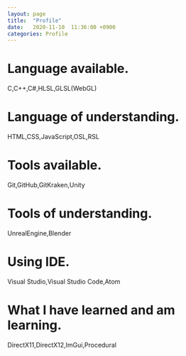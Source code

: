 ```yaml
---
layout: page
title:  "Profile"
date:   2020-11-10  11:36:00 +0900
categories: Profile
---
```

# Language available.
C,C++,C#,HLSL,GLSL(WebGL)
# Language of understanding.
HTML,CSS,JavaScript,OSL,RSL
# Tools available.
Git,GitHub,GitKraken,Unity
# Tools of understanding.
UnrealEngine,Blender
# Using IDE.
Visual Studio,Visual Studio Code,Atom
# What I have learned and am learning.
DirectX11,DirectX12,ImGui,Procedural
